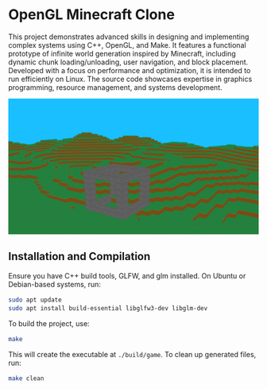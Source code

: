 # OpenGL Minecraft Clone

This project demonstrates advanced skills in designing and implementing complex systems using C++, OpenGL, and Make. It features a functional prototype of infinite world generation inspired by Minecraft, including dynamic chunk loading/unloading, user navigation, and block placement. Developed with a focus on performance and optimization, it is intended to run efficiently on Linux. The source code showcases expertise in graphics programming, resource management, and systems development.

![Example image of a generated world](./readme-images/demo.png)

## Installation and Compilation

Ensure you have C++ build tools, GLFW, and glm installed. On Ubuntu or Debian-based systems, run:

```bash
sudo apt update
sudo apt install build-essential libglfw3-dev libglm-dev
```

To build the project, use:

```bash
make
```

This will create the executable at `./build/game`. To clean up generated files, run:

```bash
make clean
```